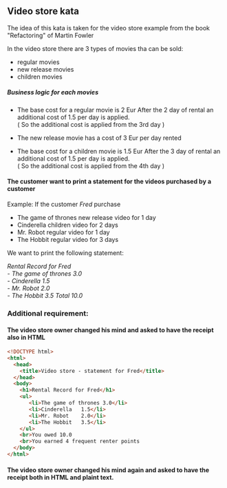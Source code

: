 
## Video store kata

The idea of this kata is taken for the video store example from the book "Refactoring" of Martin Fowler  

In the video store there are 3 types of movies tha can be sold:
- regular movies 
- new release movies 
- children movies

#####  Business logic for each movies
- The base cost for a regular movie is 2 Eur
After the 2 day of rental an additional cost of 1.5 per day is applied.   
( So the additional cost is applied from the 3rd day )  
  
- The new release movie has a cost of 3 Eur per day rented

- The base cost for a children movie is 1.5 Eur
After the 3 day of rental an additional cost of 1.5 per day is applied.   
( So the additional cost is applied from the 4th day )   

#### The customer want to print a statement for the videos purchased by a customer

Example: 
If the customer <i>Fred</i> purchase 
- The game of thrones new release video for 1 day
- Cinderella children video for 2 days
- Mr. Robot regular video for 1 day
- The Hobbit regular video for 3 days

We want to print the following statement:

<i>Rental Record for Fred</i>  
<i>- The game of thrones 3.0</i>   
<i>- Cinderella	1.5</i>   
<i>- Mr. Robot 2.0</i>  
<i>- The Hobbit	3.5</i>
<i>Total 10.0</i>


### Additional requirement:

#### The video store owner changed his mind and asked to have the receipt also in HTML

```html
<!DOCTYPE html>
<html>
  <head>
    <title>Video store - statement for Fred</title>
  </head>
  <body>
    <h1>Rental Record for Fred</h1>
    <ul>
       <li>The game of thrones 3.0</li>
       <li>Cinderella	1.5</li>
       <li>Mr. Robot	2.0</li>
       <li>The Hobbit	3.5</li>
    </ul>
    <br>You owed 10.0
    <br>You earned 4 frequent renter points
  </body>
</html>
```

#### The video store owner changed his mind again and asked to have the receipt both in HTML and plaint text.